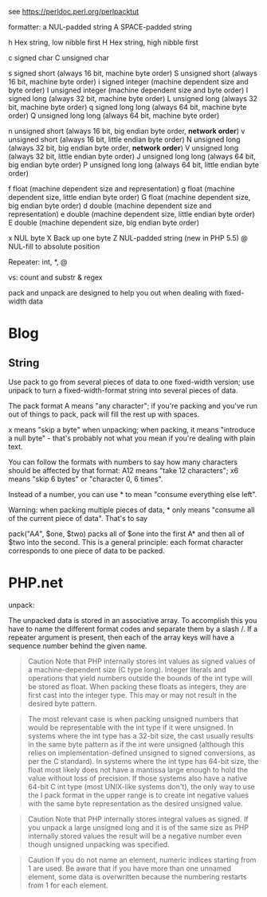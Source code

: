 see <https://perldoc.perl.org/perlpacktut>

formatter:
a   NUL-padded string
A   SPACE-padded string

h   Hex string, low nibble first
H   Hex string, high nibble first

c   signed char
C   unsigned char

s   signed short (always 16 bit, machine byte order)
S   unsigned short (always 16 bit, machine byte order)
i   signed integer (machine dependent size and byte order)
I   unsigned integer (machine dependent size and byte order)
l   signed long (always 32 bit, machine byte order)
L   unsigned long (always 32 bit, machine byte order)
q   signed long long (always 64 bit, machine byte order)
Q   unsigned long long (always 64 bit, machine byte order)

n   unsigned short (always 16 bit, big endian byte order, **network order**)
v   unsigned short (always 16 bit, little endian byte order)
N   unsigned long (always 32 bit, big endian byte order, **network order**)
V   unsigned long (always 32 bit, little endian byte order)
J   unsigned long long (always 64 bit, big endian byte order)
P   unsigned long long (always 64 bit, little endian byte order)

f   float (machine dependent size and representation)
g   float (machine dependent size, little endian byte order)
G   float (machine dependent size, big endian byte order)
d   double (machine dependent size and representation)
e   double (machine dependent size, little endian byte order)
E   double (machine dependent size, big endian byte order)

x   NUL byte
X   Back up one byte
Z   NUL-padded string (new in PHP 5.5)
@   NUL-fill to absolute position

Repeater: int, *, @

vs: count and substr & regex

pack and unpack are designed to help you out when dealing with fixed-width data

# Blog

## String

Use pack to go from several pieces of data to one fixed-width version; use unpack to turn a fixed-width-format string into several pieces of data.

The pack format A means "any character"; if you're packing and you've run out of things to pack, pack will fill the rest up with spaces.

x means "skip a byte" when unpacking; when packing, it means "introduce a null byte" - that's probably not what you mean if you're dealing with plain text.

You can follow the formats with numbers to say how many characters should be affected by that format: A12 means "take 12 characters"; x6 means "skip 6 bytes" or "character 0, 6 times".

Instead of a number, you can use * to mean "consume everything else left".

Warning: when packing multiple pieces of data, * only means "consume all of the current piece of data". That's to say

pack("A*A*", $one, $two)
packs all of $one into the first A* and then all of $two into the second. This is a general principle: each format character corresponds to one piece of data to be packed.

# PHP.net
unpack:

The unpacked data is stored in an associative array. To accomplish this you have to name the different format codes and separate them by a slash /. If a repeater argument is present, then each of the array keys will have a sequence number behind the given name.

> Caution
Note that PHP internally stores int values as signed values of a machine-dependent size (C type long). Integer literals and operations that yield numbers outside the bounds of the int type will be stored as float. When packing these floats as integers, they are first cast into the integer type. This may or may not result in the desired byte pattern.

> The most relevant case is when packing unsigned numbers that would be representable with the int type if it were unsigned. In systems where the int type has a 32-bit size, the cast usually results in the same byte pattern as if the int were unsigned (although this relies on implementation-defined unsigned to signed conversions, as per the C standard). In systems where the int type has 64-bit size, the float most likely does not have a mantissa large enough to hold the value without loss of precision. If those systems also have a native 64-bit C int type (most UNIX-like systems don't), the only way to use the I pack format in the upper range is to create int negative values with the same byte representation as the desired unsigned value.

> Caution
Note that PHP internally stores integral values as signed. If you unpack a large unsigned long and it is of the same size as PHP internally stored values the result will be a negative number even though unsigned unpacking was specified.

> Caution
If you do not name an element, numeric indices starting from 1 are used. Be aware that if you have more than one unnamed element, some data is overwritten because the numbering restarts from 1 for each element.